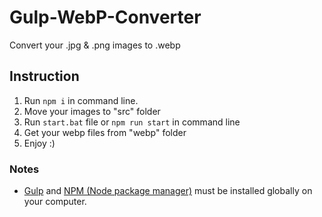 # Gulp-WebP-Converter
Convert your .jpg & .png images to .webp

## Instruction
1. Run `npm i` in command line.
2. Move your images to "src" folder
3. Run `start.bat` file or `npm run start` in command line
4. Get your webp files from "webp" folder
5. Enjoy :)

### Notes
* [Gulp](https://gulpjs.com/docs/en/getting-started/quick-start/) and [NPM (Node package manager)](https://docs.npmjs.com/about-npm) must be installed globally on your computer.

